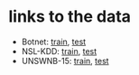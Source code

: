 # links to the data 
* Botnet: [train](https://drive.google.com/file/d/1UI5jEHUnvWs8WAIaXh5YNhsRUgvC8oP4/view?usp=sharing), [test](https://drive.google.com/file/d/1ziA9rYVz3kvV0ErapwiKa1wbga2JrNQ6/view?usp=sharing)
* NSL-KDD: [train](https://drive.google.com/file/d/14vZAMCPw_65t7YiTnMFXdyxuSTXPhkeT/view?usp=sharing), [test](https://drive.google.com/file/d/1em9zIOtpYnLUlQrrXir8IFPBoKfe58Fo/view?usp=sharing) 
* UNSWNB-15: [train](https://drive.google.com/file/d/1JN8ZIF7CaV4q77cmv8k2dNzPF15XrtMt/view?usp=sharing), [test](https://drive.google.com/file/d/1T0fWZ4MbkQoDLRY73KarUOHAPrukv4Ix/view?usp=sharing) 